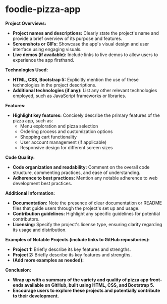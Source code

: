 # foodie-pizza-app



**Project Overviews:**

- **Project names and descriptions:** Clearly state the project's name and provide a brief overview of its purpose and features.
- **Screenshots or GIFs:** Showcase the app's visual design and user interface using engaging visuals.
- **Live demos (if available):** Include links to live demos to allow users to experience the app firsthand.

**Technologies Used:**

- **HTML, CSS, Bootstrap 5:** Explicitly mention the use of these technologies in the project descriptions.
- **Additional technologies (if any):** List any other relevant technologies employed, such as JavaScript frameworks or libraries.

**Features:**

- **Highlight key features:** Concisely describe the primary features of the pizza app, such as:
    - Menu exploration and pizza selection
    - Ordering process and customization options
    - Shopping cart functionality
    - User account management (if applicable)
    - Responsive design for different screen sizes

**Code Quality:**

- **Code organization and readability:** Comment on the overall code structure, commenting practices, and ease of understanding.
- **Adherence to best practices:** Mention any notable adherence to web development best practices.

**Additional Information:**

- **Documentation:** Note the presence of clear documentation or README files that guide users through the project's set up and usage.
- **Contribution guidelines:** Highlight any specific guidelines for potential contributors.
- **Licensing:** Specify the project's license type, ensuring clarity regarding its usage and distribution.

**Examples of Notable Projects (include links to GitHub repositories):**

- **Project 1:** Briefly describe its key features and strengths.
- **Project 2:** Briefly describe its key features and strengths.
- **(Add more examples as needed):**

**Conclusion:**

- **Wrap up with a summary of the variety and quality of pizza app front-ends available on GitHub, built using HTML, CSS, and Bootstrap 5.**
- **Encourage users to explore these projects and potentially contribute to their development.**
